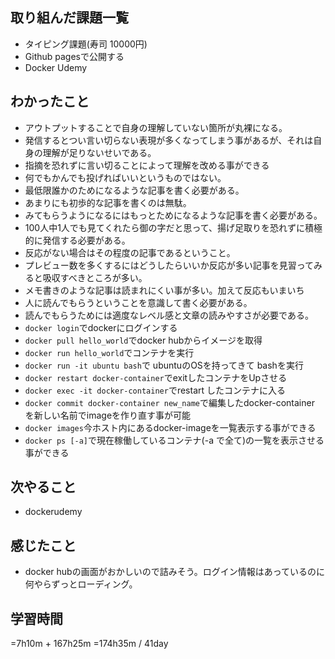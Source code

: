 ## 取り組んだ課題一覧
- タイピング課題(寿司 10000円)
- Github pagesで公開する
- Docker Udemy
## わかったこと
- アウトプットすることで自身の理解していない箇所が丸裸になる。
- 発信するとつい言い切らない表現が多くなってしまう事があるが、それは自身の理解が足りないせいである。
- 指摘を恐れずに言い切ることによって理解を改める事ができる
- 何でもかんでも投げればいいというものではない。
- 最低限誰かのためになるような記事を書く必要がある。
- あまりにも初歩的な記事を書くのは無駄。
- みてもらうようになるにはもっとためになるような記事を書く必要がある。
- 100人中1人でも見てくれたら御の字だと思って、揚げ足取りを恐れずに積極的に発信する必要がある。
- 反応がない場合はその程度の記事であるということ。
- プレビュー数を多くするにはどうしたらいいか反応が多い記事を見習ってみると吸収すべきところが多い。
- メモ書きのような記事は読まれにくい事が多い。加えて反応もいまいち
- 人に読んでもらうということを意識して書く必要がある。
- 読んでもらうためには適度なレベル感と文章の読みやすさが必要である。
- `docker login`でdockerにログインする
- `docker pull hello_world`でdocker hubからイメージを取得
- `docker run hello_world`でコンテナを実行
- `docker run -it ubuntu bash`で ubuntuのOSを持ってきて bashを実行
- `docker restart docker-container`でexitしたコンテナをUpさせる
- `docker exec -it docker-container`でrestart したコンテナに入る
- `docker commit docker-container new_name`で編集したdocker-container を新しい名前でimageを作り直す事が可能
- `docker images`今ホスト内にあるdocker-imageを一覧表示する事ができる
- `docker ps [-a]`で現在稼働しているコンテナ(-a で全て)の一覧を表示させる事ができる
## 次やること
- dockerudemy
## 感じたこと
- docker hubの画面がおかしいので詰みそう。ログイン情報はあっているのに何やらずっとローディング。
## 学習時間
=7h10m + 167h25m
=174h35m / 41day

